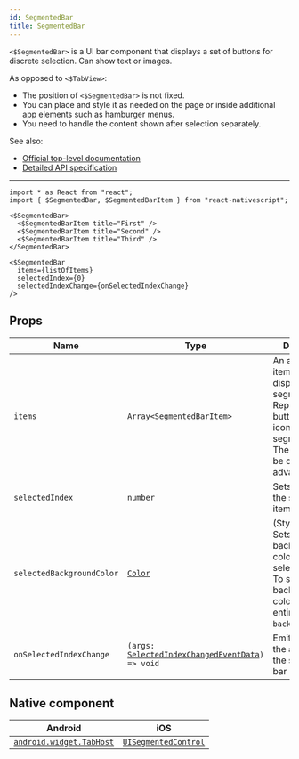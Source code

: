 ```yaml
---
id: SegmentedBar
title: SegmentedBar
---
```

<!-- contributors: [shirakba, MisterBrownRSA, rigor789, eddyverbruggen, ikoevska] -->

`<$SegmentedBar>` is a UI bar component that displays a set of buttons for discrete selection. Can show text or images.

As opposed to `<$TabView>`:
* The position of `<$SegmentedBar>` is not fixed. 
* You can place and style it as needed on the page or inside additional app elements such as hamburger menus.
* You need to handle the content shown after selection separately.

See also:

* [Official top-level documentation](https://docs.nativescript.org/ui/components/segmented-bar)
* [Detailed API specification](http://docs.nativescript.org/api-reference/modules/_ui_segmented_bar_.html)

---

```tsx
import * as React from "react";
import { $SegmentedBar, $SegmentedBarItem } from "react-nativescript";

<$SegmentedBar>
  <$SegmentedBarItem title="First" />
  <$SegmentedBarItem title="Second" />
  <$SegmentedBarItem title="Third" />
</SegmentedBar>
```

```tsx
<$SegmentedBar
  items={listOfItems}
  selectedIndex={0}
  selectedIndexChange={onSelectedIndexChange}
/>
```

<!-- [> screenshots for=SegmentedBar <] -->

## Props

| Name | Type | Description |
|------|------|-------------|
| `items` | `Array<SegmentedBarItem>` | An array of items to be displayed in the segmented bar. Represents the button labels or icons of the segmented bar.<br/>The array must be created in advance. 
| `selectedIndex` | `number` | Sets the index of the selected item.
| `selectedBackgroundColor` | [`Color`](https://docs.nativescript.org/api-reference/classes/__nativescript_core_.color) | (Style property) Sets the background color of the selected item. To set the background color of the entire bar, use `backgroundColor`.
| `onSelectedIndexChange`| `(args: `[`SelectedIndexChangedEventData`](https://docs.nativescript.org/api-reference/interfaces/__nativescript_core_.selectedindexchangedeventdata_3)`) => void` | Emitted when the an item on the segmented bar is tapped.

## Native component

| Android | iOS |
|---------|-----|
| [`android.widget.TabHost`](https://developer.android.com/reference/android/widget/TabHost.html) | [`UISegmentedControl`](https://developer.apple.com/documentation/uikit/uisegmentedcontrol)
